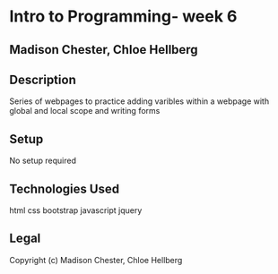 # Intro to Programming- week 6
## Madison Chester, Chloe Hellberg
## Description
Series of webpages to practice adding varibles within a webpage with global and local scope and writing forms
## Setup
No setup required
## Technologies Used
html
css
bootstrap
javascript
jquery
## Legal
Copyright (c) Madison Chester, Chloe Hellberg
